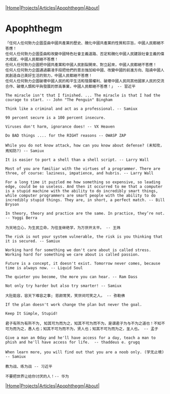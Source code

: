 |[Home](/README.md)|[Projects](/projects.md)|[Articles](/articles.md)|[Apophthegm](/apophthegm.md)|[About](/about.md)|

# **Apophthegm**


```
「任何人任何勢力企圖歪曲中國共產黨的歷史、醜化中國共產黨的性質和宗旨，中國人民都絕不答應！  
任何人任何勢力企圖歪曲和改變中國特色社會主義道路、否定和醜化中國人民建設社會主義的偉大成就，中國人民都絕不答應！  
任何人任何勢力企圖把中國共產黨和中國人民割裂開來、對立起來，中國人民都絕不答應！  
任何人任何勢力企圖通過霸凌手段把他們的意志強加給中國、改變中國的前進方向、阻撓中國人民創造自己美好生活的努力，中國人民都絕不答應！  
任何人任何勢力企圖破壞中國人民的和平生活和發展權利、破壞中國人民同其他國家人民的交流合作、破壞人類和平與發展的崇高事業，中國人民都絕不答應！」 -- 習近平
```
```
The miracle isn't that I finished. ... The miracle is that I had the courage to start. -- John "The Penguin" Bingham
```
```
Think like a criminal and act as a professional. -- Samiux
```
```
99 percent secure is a 100 percent insecure.
```
```
Viruses don't harm, ignorance does! -- VX Heaven
```
```
Do BAD things .... for the RIGHT reasons -- OWASP ZAP
```
```
While you do not know attack, how can you know about defense? (未知攻，焉知防?) -- Samiux
```
```
It is easier to port a shell than a shell script. -- Larry Wall
```
```
Most of you are familiar with the virtues of a programmer. There are three, of course: laziness, impatience, and hubris. -- Larry Wall
```
```
For a long time it puzzled me how something so expensive, so leading edge, could be so useless. And then it occurred to me that a computer is a stupid machine with the ability to do incredibly smart things, while computer programmers are smart people with the ability to do incredibly stupid things. They are, in short, a perfect match. -- Bill Bryson
```
```
In theory, theory and practice are the same. In practice, they’re not. -- Yoggi Berra
```
```
为天地立心，为生民立命，为往圣继绝学，为万世开太平。 -- 王炜
```
```
The risk is not your system vulnerable, the risk is you thinking that it is secured. -- Samiux
```
```
Working hard for something we don't care about is called stress. Working hard for something we care about is called passion.
```
```
Future is a concept, it doesn't exist. Tomorrow never comes, because time is always now. -- Liquid Soul
```
```
The quieter you become, the more you can hear. -- Ram Dass
```
```
Not only try harder but also try smarter! -- Samiux
```
```
大肚能容，容天下难容之事; 慈颜常笑，笑世间可笑之人。 -- 弥勒佛
```
```
If the plan doesn't work change the plan but never the goal.
```
```
Keep It Simple, Stupid!
```
```
君子有所为有所不为, 知其可为而为之，知其不可为而不为，是谓君子为与不为之道也！不知不可为而为之，愚人也；知其不可为而不为，贤人也；知其不可为而为之，圣人也。 -- 孟子
```
```
Give a man an 0day and he'll have access for a day, teach a man to phish and he'll have access for life.  -- thaddeus e. grugq
```
```
When learn more, you will find out that you are a noob only. (学无止境)  -- Samiux
```
```
教为战、练为战 -- 习近平
```
```
不要把世界让给你讨厌的人！-- 华为 
```
 
|[Home](/README.md)|[Projects](/projects.md)|[Articles](/articles.md)|[Apophthegm](/apophthegm.md)|[About](/about.md)|
